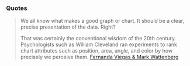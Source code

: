 ### Quotes
> We all know what makes a good graph or chart. It should be a clear, precise presentation of the data. Right?
>
> That was certainly the conventional wisdom of the 20th century. Psychologists such as William Cleveland ran experiments to rank chart attributes such as position, area, angle, and color by how precisely we perceive them.
> [Fernanda Viegas & Mark Wattenberg](http://www.cnn.com/2011/OPINION/04/19/sexy.data/index.html)
